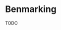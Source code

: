 # Benmarking
TODO
<!-- To compare Rusev and SeqEval, install the virtual env for the profiling task -->
<!-- and activate it. Then, use the following commands: -->
<!-- ``` sh -->
<!-- python3 -m benchmarking.seqeval_benchmarks.bench --n_samples 100 --dataset small -->
<!-- cargo run -p benchmarking -r -- --n-samples 100 --dataset small -->
<!-- ``` -->
